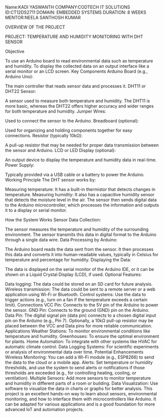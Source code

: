 Name:KADI YASWANTH 
COMPANY:CODTECH IT SOLUTIONS 
ID:CT12DS2711
DOMAIN: EMBEDDED SYSTEMS
DURATION: 8 WEEKS
MENTOR:NEELA SANTHOSH KUMAR

OVERVIEW OF THE PROJECT

PROJECT: TEMPERATURE AND HUMIDITY MONITORING WITH DHT SENSOR

Objective

To use an Arduino board to read environmental data such as temperature and humidity.
To display the collected data on an output interface like a serial monitor or an LCD screen.
Key Components
Arduino Board (e.g., Arduino Uno):

The main controller that reads sensor data and processes it.
DHT11 or DHT22 Sensor:

A sensor used to measure both temperature and humidity. The DHT11 is more basic, whereas the DHT22 offers higher accuracy and wider ranges for both temperature and humidity.
Jumper Wires:

Used to connect the sensor to the Arduino.
Breadboard (optional):

Used for organizing and holding components together for easy connections.
Resistor (typically 10kΩ):

A pull-up resistor that may be needed for proper data transmission between the sensor and Arduino.
LCD or LED Display (optional):

An output device to display the temperature and humidity data in real-time.
Power Supply:

Typically provided via a USB cable or a battery to power the Arduino.
Working Principle
The DHT sensor works by:

Measuring temperature: It has a built-in thermistor that detects changes in temperature.
Measuring humidity: It also has a capacitive humidity sensor that detects the moisture level in the air.
The sensor then sends digital data to the Arduino microcontroller, which processes the information and outputs it to a display or serial monitor.

How the System Works
Sensor Data Collection:

The sensor measures the temperature and humidity of the surrounding environment.
The sensor transmits this data in digital format to the Arduino through a single data wire.
Data Processing by Arduino:

The Arduino board reads the data sent from the sensor.
It then processes this data and converts it into human-readable values, typically in Celsius for temperature and percentage for humidity.
Displaying the Data:

The data is displayed on the serial monitor of the Arduino IDE, or it can be shown on a Liquid Crystal Display (LCD), if used.
Optional Features:

Data logging: The data could be stored on an SD card for future analysis.
Wireless transmission: The data could be sent to a remote server or a web application using Wi-Fi or Bluetooth.
Control systems: Use the data to trigger actions (e.g., turn on a fan if the temperature exceeds a certain limit).
Connections
VCC Pin: Connects to the 5V pin of the Arduino to power the sensor.
GND Pin: Connects to the ground (GND) pin on the Arduino.
Data Pin: The digital signal pin (data pin) connects to a chosen digital input pin on the Arduino (e.g., Pin 7).
Optionally, a 10kΩ pull-up resistor may be placed between the VCC and Data pins for more reliable communication.
Applications
Weather Stations: To monitor environmental conditions like temperature and humidity.
Greenhouses: To ensure the optimal environment for plants.
Home Automation: To integrate with other systems like HVAC for automatic climate control.
Data Logging Systems: For scientific experiments or analysis of environmental data over time.
Potential Enhancements
Wireless Monitoring: You can add a Wi-Fi module (e.g., ESP8266) to send the data to the cloud or a mobile app.
Alerts: Set temperature or humidity thresholds, and use the system to send alerts or notifications if those thresholds are exceeded (e.g., for controlling heating, cooling, or ventilation).
Multiple Sensors: Add more sensors to monitor temperature and humidity in different parts of a room or building.
Data Visualization: Use software to visualize the data in charts or graphs for better analysis.
This project is an excellent hands-on way to learn about sensors, environmental monitoring, and how to interface them with microcontrollers like Arduino. It can be adapted for various applications and is a good foundation for more advanced IoT and automation projects.






